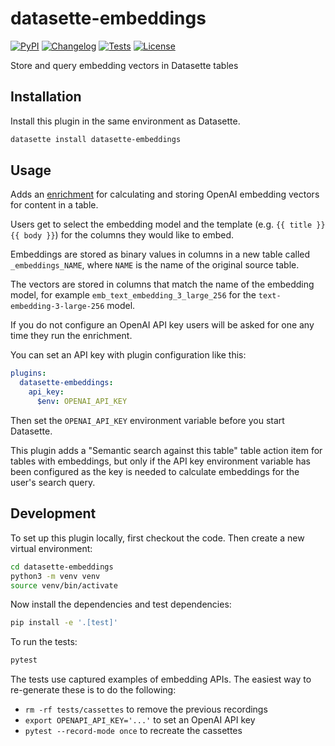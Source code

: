 # datasette-embeddings

[![PyPI](https://img.shields.io/pypi/v/datasette-embeddings.svg)](https://pypi.org/project/datasette-embeddings/)
[![Changelog](https://img.shields.io/github/v/release/datasette/datasette-embeddings?include_prereleases&label=changelog)](https://github.com/datasette/datasette-embeddings/releases)
[![Tests](https://github.com/datasette/datasette-embeddings/actions/workflows/test.yml/badge.svg)](https://github.com/datasette/datasette-embeddings/actions/workflows/test.yml)
[![License](https://img.shields.io/badge/license-Apache%202.0-blue.svg)](https://github.com/datasette/datasette-embeddings/blob/main/LICENSE)

Store and query embedding vectors in Datasette tables

## Installation

Install this plugin in the same environment as Datasette.
```bash
datasette install datasette-embeddings
```
## Usage

Adds an [enrichment](https://enrichments.datasette.io/) for calculating and storing OpenAI embedding vectors for content in a table.

Users get to select the embedding model and the template (e.g. `{{ title }} {{ body }}`) for the columns they would like to embed.

Embeddings are stored as binary values in columns in a new table called `_embeddings_NAME`, where `NAME` is the name of the original source table.

The vectors are stored in columns that match the name of the embedding model, for example `emb_text_embedding_3_large_256` for the `text-embedding-3-large-256` model.

If you do not configure an OpenAI API key users will be asked for one any time they run the enrichment.

You can set an API key with plugin configuration like this:

```yaml
plugins:
  datasette-embeddings:
    api_key:
      $env: OPENAI_API_KEY
```
Then set the `OPENAI_API_KEY` environment variable before you start Datasette.

This plugin adds a "Semantic search against this table" table action item for tables with embeddings, but only if the API key environment variable has been configured as the key is needed to calculate embeddings for the user's search query.

## Development

To set up this plugin locally, first checkout the code. Then create a new virtual environment:
```bash
cd datasette-embeddings
python3 -m venv venv
source venv/bin/activate
```
Now install the dependencies and test dependencies:
```bash
pip install -e '.[test]'
```
To run the tests:
```bash
pytest
```
The tests use captured examples of embedding APIs. The easiest way to re-generate these is to do the following:

- `rm -rf tests/cassettes` to remove the previous recordings
- `export OPENAPI_API_KEY='...'` to set an OpenAI API key
- `pytest --record-mode once` to recreate the cassettes

